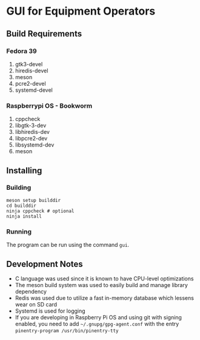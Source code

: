 # GUI for Equipment Operators

## Build Requirements

### Fedora 39

1. gtk3-devel
1. hiredis-devel
1. meson
1. pcre2-devel
1. systemd-devel

### Raspberrypi OS - Bookworm

1. cppcheck
1. libgtk-3-dev
1. libhiredis-dev
1. libpcre2-dev
1. libsystemd-dev
1. meson

## Installing

### Building
```
meson setup builddir
cd builddir
ninja cppcheck # optional
ninja install
```

### Running

The program can be run using the command `gui`.

## Development Notes

- C language was used since it is known to have CPU-level optimizations
- The meson build system was used to easily build and manage library dependency
- Redis was used due to utilize a fast in-memory database which lessens wear on SD card
- Systemd is used for logging
- If you are developing in Raspberry Pi OS and using git with signing enabled, you need to add `~/.gnupg/gpg-agent.conf` with the entry `pinentry-program /usr/bin/pinentry-tty`
